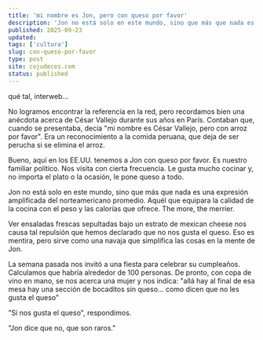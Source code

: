```yaml
---
title: 'mi nombre es Jon, pero con queso por favor'
description: 'Jon no está solo en este mundo, sino que más que nada es una expresión amplificada del norteamericano promedio. Aquél que equipara la calidad de la cocina con el peso y las calorías que ofrece.'
published: 2025-09-23
updated:
tags: ['cultura']
slug: con-queso-por-favor
type: post
site: cojudeces.com
status: published
---
```


qué tal, interweb...

No logramos encontrar la referencia en la red, pero recordamos bien una anécdota acerca de César Vallejo durante sus años en París. Contaban que, cuando se presentaba, decía "mi nombre es César Vallejo, pero con arroz por favor". Era un reconocimiento a la comida peruana, que deja de ser perucha si se elimina el arroz.

Bueno, aquí en los EE.UU. tenemos a Jon con queso por favor. Es nuestro familiar político. Nos visita con cierta frecuencia. Le gusta mucho cocinar y, no importa el plato o la ocasión, le pone queso a todo.

Jon no está solo en este mundo, sino que más que nada es una expresión amplificada del norteamericano promedio. Aquél que equipara la calidad de la cocina con el peso y las calorías que ofrece. The more, the merrier.

Ver ensaladas frescas sepultadas bajo un estrato de mexican cheese nos causa tal repulsión que hemos declarado que no nos gusta el queso. Eso es mentira, pero sirve como una navaja que simplifica las cosas en la mente de Jon.

La semana pasada nos invitó a una fiesta para celebrar su cumpleaños. Calculamos que habría alrededor de 100 personas. De pronto, con copa de vino en mano, se nos acerca una mujer y nos indica: "allá hay al final de esa mesa hay una sección de bocaditos sin queso... como dicen que no les gusta el queso"

"Sí nos gusta el queso", respondimos.

"Jon dice que no, que son raros."
